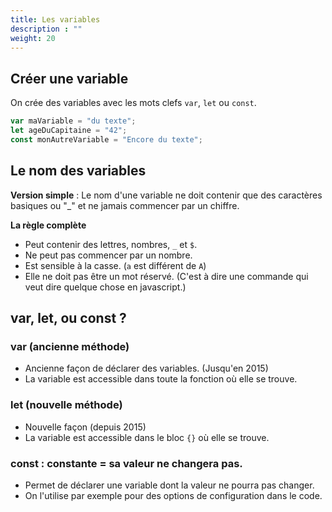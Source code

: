 ```yaml
---
title: Les variables
description : ""
weight: 20
---
```


## Créer une variable

On crée des variables avec les mots clefs `var`, `let` ou `const`.

```js
var maVariable = "du texte";
let ageDuCapitaine = "42";
const monAutreVariable = "Encore du texte";
```

## Le nom des variables

**Version simple** : Le nom d'une variable ne doit contenir que des caractères basiques ou "_" et ne jamais commencer par un chiffre.

**La règle complète**
- Peut contenir des lettres, nombres, `_` et `$`.
- Ne peut pas commencer par un nombre.
- Est sensible à la casse. (`a` est différent de `A`)
- Elle ne doit pas être un mot réservé. (C'est à dire une commande qui veut dire quelque chose en javascript.)

## var, let, ou const ?

### var (ancienne méthode)
- Ancienne façon de déclarer des variables. (Jusqu'en 2015) 
- La variable est accessible dans toute la fonction où elle se trouve.

### let (nouvelle méthode)
- Nouvelle façon (depuis 2015)
- La variable est accessible dans le bloc `{}` où elle se trouve.

### const : constante = sa valeur ne changera pas.
- Permet de déclarer une variable dont la valeur ne pourra pas changer.
- On l'utilise par exemple pour des options de configuration dans le code.